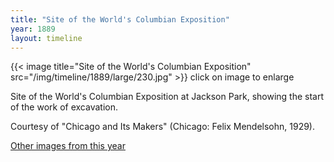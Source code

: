 ```yaml
---
title: "Site of the World's Columbian Exposition"
year: 1889
layout: timeline
---
```


{{< image title="Site of the World's Columbian Exposition" src="/img/timeline/1889/large/230.jpg" >}}
click on image to enlarge 

Site of the World's Columbian Exposition at Jackson Park, showing the start of the work of excavation. 

Courtesy of "Chicago and Its Makers" (Chicago: Felix Mendelsohn, 1929).  

[Other images from this year](/historical/timeline/1889)